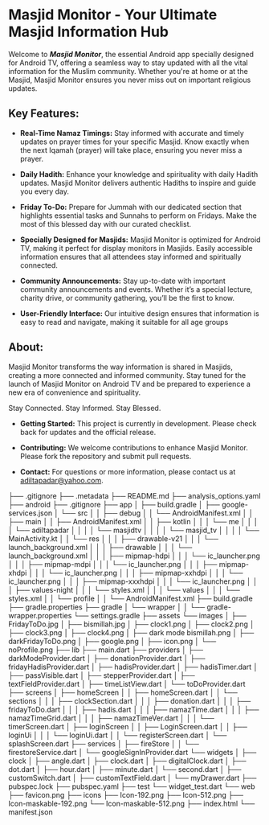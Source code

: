 # Masjid Monitor - Your Ultimate Masjid Information Hub

Welcome to ***Masjid Monitor***, the essential Android app specially designed for Android TV, offering a seamless way to stay updated with all the vital information for the Muslim community. Whether you're at home or at the Masjid, Masjid Monitor ensures you never miss out on important religious updates.

## Key Features:
- **Real-Time Namaz Timings:** Stay informed with accurate and timely updates on prayer times for your specific Masjid. Know exactly when the next Iqamah (prayer) will take place, ensuring you never miss a prayer.

- **Daily Hadith:** Enhance your knowledge and spirituality with daily Hadith updates. Masjid Monitor delivers authentic Hadiths to inspire and guide you every day.

- **Friday To-Do:** Prepare for Jummah with our dedicated section that highlights essential tasks and Sunnahs to perform on Fridays. Make the most of this blessed day with our curated checklist.

- **Specially Designed for Masjids:** Masjid Monitor is optimized for Android TV, making it perfect for display monitors in Masjids. Easily accessible information ensures that all attendees stay informed and spiritually connected.

- **Community Announcements:** Stay up-to-date with important community announcements and events. Whether it’s a special lecture, charity drive, or community gathering, you’ll be the first to know.

- **User-Friendly Interface:** Our intuitive design ensures that information is easy to read and navigate, making it suitable for all age groups


## About:
Masjid Monitor transforms the way information is shared in Masjids, creating a more connected and informed community. Stay tuned for the launch of Masjid Monitor on Android TV and be prepared to experience a new era of convenience and spirituality.

Stay Connected. Stay Informed. Stay Blessed.

- **Getting Started:** This project is currently in development. Please check back for updates and the official release.

- **Contributing:** We welcome contributions to enhance Masjid Monitor. Please fork the repository and submit pull requests.

- **Contact:** For questions or more information, please contact us at adiltapadar@yahoo.com.
  




├── .gitignore
├── .metadata
├── README.md
├── analysis_options.yaml
├── android
    ├── .gitignore
    ├── app
    │   ├── build.gradle
    │   ├── google-services.json
    │   └── src
    │   │   ├── debug
    │   │       └── AndroidManifest.xml
    │   │   ├── main
    │   │       ├── AndroidManifest.xml
    │   │       ├── kotlin
    │   │       │   └── me
    │   │       │   │   └── adiltapadar
    │   │       │   │       └── masjidtv
    │   │       │   │           └── masjid_tv
    │   │       │   │               └── MainActivity.kt
    │   │       └── res
    │   │       │   ├── drawable-v21
    │   │       │       └── launch_background.xml
    │   │       │   ├── drawable
    │   │       │       └── launch_background.xml
    │   │       │   ├── mipmap-hdpi
    │   │       │       └── ic_launcher.png
    │   │       │   ├── mipmap-mdpi
    │   │       │       └── ic_launcher.png
    │   │       │   ├── mipmap-xhdpi
    │   │       │       └── ic_launcher.png
    │   │       │   ├── mipmap-xxhdpi
    │   │       │       └── ic_launcher.png
    │   │       │   ├── mipmap-xxxhdpi
    │   │       │       └── ic_launcher.png
    │   │       │   ├── values-night
    │   │       │       └── styles.xml
    │   │       │   └── values
    │   │       │       └── styles.xml
    │   │   └── profile
    │   │       └── AndroidManifest.xml
    ├── build.gradle
    ├── gradle.properties
    ├── gradle
    │   └── wrapper
    │   │   └── gradle-wrapper.properties
    └── settings.gradle
├── assets
    └── images
    │   ├── FridayToDo.jpg
    │   ├── bismillah.jpg
    │   ├── clock1.png
    │   ├── clock2.png
    │   ├── clock3.png
    │   ├── clock4.png
    │   ├── dark mode bismillah.png
    │   ├── darkFridayToDo.png
    │   ├── google.png
    │   ├── icon.png
    │   └── noProfile.png
├── lib
    ├── main.dart
    ├── providers
    │   ├── darkModeProvider.dart
    │   ├── donationProvider.dart
    │   ├── fridayHadisProvider.dart
    │   ├── hadisProvider.dart
    │   ├── hadisTimer.dart
    │   ├── passVisible.dart
    │   ├── stepperProvider.dart
    │   ├── textFieldProvider.dart
    │   ├── timeListView.dart
    │   └── toDoProvider.dart
    ├── screens
    │   ├── homeScreen
    │   │   ├── homeScreen.dart
    │   │   └── sections
    │   │   │   ├── clockSection.dart
    │   │   │   ├── donation.dart
    │   │   │   ├── fridayToDo.dart
    │   │   │   ├── hadis.dart
    │   │   │   ├── namazTime.dart
    │   │   │   ├── namazTimeGrid.dart
    │   │   │   ├── namazTimeVer.dart
    │   │   │   └── timerScreen.dart
    │   ├── loginScreen
    │   │   ├── LoginScreen.dart
    │   │   ├── loginUi
    │   │   │   └── loginUi.dart
    │   │   └── registerScreen.dart
    │   └── splashScreen.dart
    ├── services
    │   ├── fireStore
    │   │   └── firestoreService.dart
    │   └── googleSignInProvider.dart
    └── widgets
    │   ├── clock
    │       ├── angle.dart
    │       ├── clock.dart
    │       ├── digitalClock.dart
    │       ├── dot.dart
    │       ├── hour.dart
    │       ├── minute.dart
    │       └── second.dart
    │   ├── customSwitch.dart
    │   ├── customTextField.dart
    │   └── myDrawer.dart
├── pubspec.lock
├── pubspec.yaml
├── test
    └── widget_test.dart
└── web
    ├── favicon.png
    ├── icons
        ├── Icon-192.png
        ├── Icon-512.png
        ├── Icon-maskable-192.png
        └── Icon-maskable-512.png
    ├── index.html
    └── manifest.json
